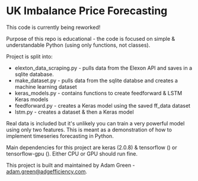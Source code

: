 # UK Imbalance Price Forecasting
This code is currently being reworked!

Purpose of this repo is educational - the code is focused on simple & understandable Python (using only functions, not classes).

Project is split into:
-  elexton_data_scraping.py - pulls data from the Elexon API and saves in a sqlite database.
-  make_dataset.py - pulls data from the sqlite databse and creates a machine learning dataset
-  keras_models.py - contains functions to create feedforward & LSTM Keras models
-  feedforward.py - creates a Keras model using the saved ff_data dataset
-  lstm.py - creates a dataset & then a Keras model

Real data is included but it's unlikely you can train a very powerful model using only two features.  This is meant as a demonstration of how to implement timeseries forecasting in Python.

Main dependencies for this project are keras (2.0.8) & tensorflow () or tensorflow-gpu ().
Either CPU or GPU should run fine.

This project is built and maintained by Adam Green -  adam.green@adgefficiency.com.
